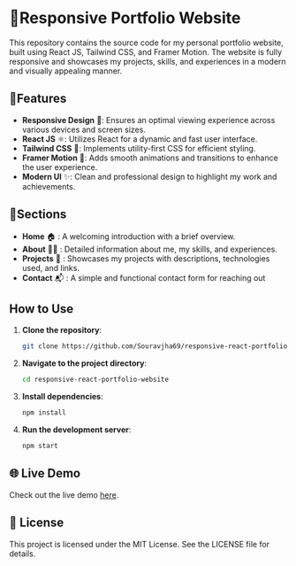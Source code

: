 # 🚀Responsive Portfolio Website

This repository contains the source code for my personal portfolio website, built using React JS, Tailwind CSS, and Framer Motion. The website is fully responsive and showcases my projects, skills, and experiences in a modern and visually appealing manner.

## 🌟Features

- **Responsive Design** 📱: Ensures an optimal viewing experience across various devices and screen sizes.
- **React JS** ⚛️: Utilizes React for a dynamic and fast user interface.
- **Tailwind CSS** 🎨: Implements utility-first CSS for efficient styling.
- **Framer Motion** 🎥: Adds smooth animations and transitions to enhance the user experience.
- **Modern UI** ✨: Clean and professional design to highlight my work and achievements.

## 📂Sections
- **Home** 🏠      : A welcoming introduction with a brief overview.
- **About** 👨‍💻     : Detailed information about me, my skills, and experiences.
- **Projects** 💼  : Showcases my projects with descriptions, technologies used, and links.
- **Contact** 📬   : A simple and functional contact form for reaching out

## How to Use

1. **Clone the repository**:
   ```bash
   git clone https://github.com/Souravjha69/responsive-react-portfolio-website.git

2. **Navigate to the project directory**:
   ```bash
   cd responsive-react-portfolio-website

3. **Install dependencies**:
   ```bash
   npm install

4. **Run the development server**:
   ```bash
   npm start

## 🌐 Live Demo
Check out the live demo [here](https://your-portfolio-url.com).

## 📄 License
This project is licensed under the MIT License. See the LICENSE file for details.